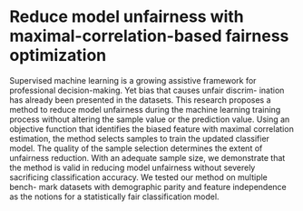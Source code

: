 # Reduce model unfairness with maximal-correlation-based fairness optimization

Supervised machine learning is a growing assistive framework for professional decision-making. Yet bias that causes unfair discrim- ination has already been presented in the datasets. This research proposes a method to reduce model unfairness during the machine learning training process without altering the sample value or the prediction value. Using an objective function that identifies the biased feature with maximal correlation estimation, the method selects samples to train the updated classifier model. The quality of the sample selection determines the extent of unfairness reduction. With an adequate sample size, we demonstrate that the method is valid in reducing model unfairness without severely sacrificing classification accuracy. We tested our method on multiple bench- mark datasets with demographic parity and feature independence as the notions for a statistically fair classification model.
